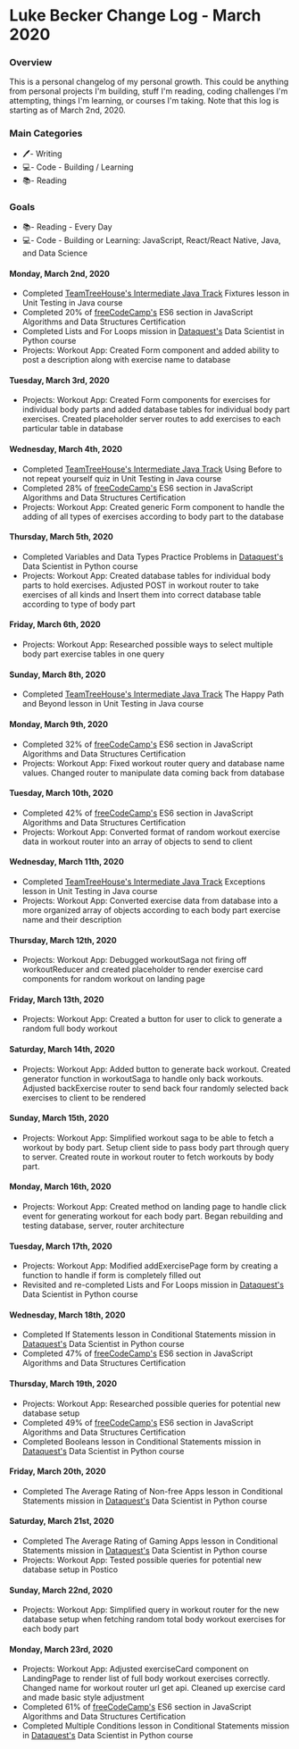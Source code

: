 # Luke Becker Change Log - March 2020

### Overview
This is a personal changelog of my personal growth. This could be anything from personal projects I'm building, stuff I'm reading, coding challenges I'm attempting, things I'm learning, or courses I'm taking. Note that this log is starting as of March 2nd, 2020. 

### Main Categories
- 🖊- Writing
- 💻- Code - Building / Learning
- 📚- Reading

### Goals
- 📚- Reading - Every Day
- 💻- Code - Building or Learning: JavaScript, React/React Native, Java, and Data Science


#### Monday, March 2nd, 2020
- Completed [TeamTreeHouse's Intermediate Java Track](https://teamtreehouse.com/tracks/intermediate-java) Fixtures lesson in Unit Testing in Java course
- Completed 20% of [freeCodeCamp's](https://www.freecodecamp.org/) ES6 section in JavaScript Algorithms and Data Structures Certification
- Completed Lists and For Loops mission in [Dataquest's](https://www.dataquest.io/) Data Scientist in Python course
- Projects: Workout App: Created Form component and added ability to post a description along with exercise name to database

#### Tuesday, March 3rd, 2020
- Projects: Workout App: Created Form components for exercises for individual body parts and added database tables for individual body part exercises. Created placeholder server routes to add exercises to each particular table in database

#### Wednesday, March 4th, 2020
- Completed [TeamTreeHouse's Intermediate Java Track](https://teamtreehouse.com/tracks/intermediate-java) Using Before to not repeat yourself quiz in Unit Testing in Java course
- Completed 28% of [freeCodeCamp's](https://www.freecodecamp.org/) ES6 section in JavaScript Algorithms and Data Structures Certification
- Projects: Workout App: Created generic Form component to handle the adding of all types of exercises according to body part to the database

#### Thursday, March 5th, 2020
- Completed Variables and Data Types Practice Problems in [Dataquest's](https://www.dataquest.io/) Data Scientist in Python course
- Projects: Workout App: Created database tables for individual body parts to hold exercises. Adjusted POST in workout router to take exercises of all kinds and Insert them into correct database table according to type of body part

#### Friday, March 6th, 2020
- Projects: Workout App: Researched possible ways to select multiple body part exercise tables in one query 

#### Sunday, March 8th, 2020
- Completed [TeamTreeHouse's Intermediate Java Track](https://teamtreehouse.com/tracks/intermediate-java) The Happy Path and Beyond lesson in Unit Testing in Java course

#### Monday, March 9th, 2020
- Completed 32% of [freeCodeCamp's](https://www.freecodecamp.org/) ES6 section in JavaScript Algorithms and Data Structures Certification
- Projects: Workout App: Fixed workout router query and database name values. Changed router to manipulate data coming back from database

#### Tuesday, March 10th, 2020
- Completed 42% of [freeCodeCamp's](https://www.freecodecamp.org/) ES6 section in JavaScript Algorithms and Data Structures Certification
- Projects: Workout App: Converted format of random workout exercise data in workout router into an array of objects to send to client

#### Wednesday, March 11th, 2020
- Completed [TeamTreeHouse's Intermediate Java Track](https://teamtreehouse.com/tracks/intermediate-java) Exceptions lesson in Unit Testing in Java course
- Projects: Workout App: Converted exercise data from database into a more organized array of objects according to each body part exercise name and their description

#### Thursday, March 12th, 2020
- Projects: Workout App: Debugged workoutSaga not firing off workoutReducer and created placeholder to render exercise card components for random workout on landing page

#### Friday, March 13th, 2020
- Projects: Workout App: Created a button for user to click to generate a random full body workout

#### Saturday, March 14th, 2020
- Projects: Workout App: Added button to generate back workout. Created generator function in workoutSaga to handle only back workouts. Adjusted backExercise router to send back four randomly selected back exercises to client to be rendered

#### Sunday, March 15th, 2020
- Projects: Workout App: Simplified workout saga to be able to fetch a workout by body part. Setup client side to pass body part through query to server. Created route in workout router to fetch workouts by body part. 

#### Monday, March 16th, 2020
- Projects: Workout App: Created method on landing page to handle click event for generating workout for each body part. Began rebuilding and testing database, server, router architecture

#### Tuesday, March 17th, 2020
- Projects: Workout App: Modified addExercisePage form by creating a function to handle if form is completely filled out
- Revisited and re-completed Lists and For Loops mission in [Dataquest's](https://www.dataquest.io/) Data Scientist in Python course

#### Wednesday, March 18th, 2020
- Completed If Statements lesson in Conditional Statements mission in [Dataquest's](https://www.dataquest.io/) Data Scientist in Python course
- Completed 47% of [freeCodeCamp's](https://www.freecodecamp.org/) ES6 section in JavaScript Algorithms and Data Structures Certification

#### Thursday, March 19th, 2020
- Projects: Workout App: Researched possible queries for potential new database setup
- Completed 49% of [freeCodeCamp's](https://www.freecodecamp.org/) ES6 section in JavaScript Algorithms and Data Structures Certification
- Completed Booleans lesson in Conditional Statements mission in [Dataquest's](https://www.dataquest.io/) Data Scientist in Python course

#### Friday, March 20th, 2020
- Completed The Average Rating of Non-free Apps lesson in Conditional Statements mission in [Dataquest's](https://www.dataquest.io/) Data Scientist in Python course

#### Saturday, March 21st, 2020
- Completed The Average Rating of Gaming Apps lesson in Conditional Statements mission in [Dataquest's](https://www.dataquest.io/) Data Scientist in Python course
- Projects: Workout App: Tested possible queries for potential new database setup in Postico

#### Sunday, March 22nd, 2020
- Projects: Workout App: Simplified query in workout router for the new database setup when fetching random total body workout exercises for each body part

#### Monday, March 23rd, 2020
- Projects: Workout App: Adjusted exerciseCard component on LandingPage to render list of full body workout exercises correctly. Changed name for workout router url get api. Cleaned up exercise card and made basic style adjustment
- Completed 61% of [freeCodeCamp's](https://www.freecodecamp.org/) ES6 section in JavaScript Algorithms and Data Structures Certification
- Completed Multiple Conditions lesson in Conditional Statements mission in [Dataquest's](https://www.dataquest.io/) Data Scientist in Python course
